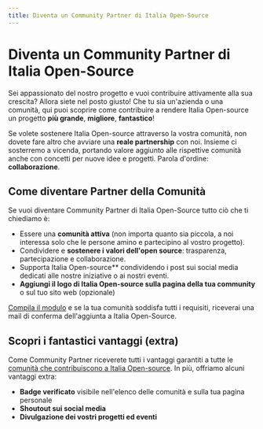 ```yaml
---
title: Diventa un Community Partner di Italia Open-Source
---
```


# Diventa un Community Partner di Italia Open-Source

Sei appassionato del nostro progetto e vuoi contribuire attivamente alla sua crescita? Allora siete nel posto giusto! Che tu sia un'azienda o una comunità, qui puoi scoprire come contribuire a rendere Italia
Open-source un progetto **più grande**, **migliore**, **fantastico**!

Se volete sostenere Italia Open-source attraverso la vostra comunità, non dovete fare altro che avviare una **reale partnership** con noi. Insieme ci sosterremo a vicenda, portando valore aggiunto alle rispettive comunità anche con concetti per nuove idee e progetti. Parola d'ordine: **collaborazione**.

## Come diventare Partner della Comunità

Se vuoi diventare Community Partner di Italia Open-Source tutto ciò che ti chiediamo è:

- Essere una **comunità attiva** (non importa quanto sia piccola, a noi interessa solo che le persone amino e partecipino al vostro progetto).
- Condividere e **sostenere i valori dell'open source**: trasparenza, partecipazione e collaborazione.
- Supporta Italia Open-source** condividendo i post sui social media dedicati alle nostre iniziative o ai nostri eventi.
- **Aggiungi il logo di Italia Open-source sulla pagina della tua community** o sul tuo sito web (opzionale)

[Compila il modulo](https://forms.gle/9bZupC6JL7Z2z2PS9) e se la tua comunità soddisfa tutti i requisiti, riceverai una mail di conferma dell'aggiunta a Italia Open-Source.

## Scopri i fantastici vantaggi (extra)

Come Community Partner riceverete tutti i vantaggi garantiti a tutte le [comunità che contribuiscono a Italia Open-source](/contributors/communities). In più, offriamo alcuni vantaggi extra:

- **Badge verificato** visibile nell'elenco delle comunità e sulla tua pagina personale
- **Shoutout sui social media**
- **Divulgazione dei vostri progetti ed eventi**
